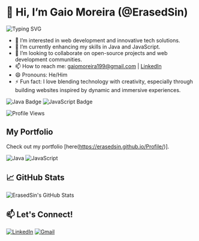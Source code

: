 # 👋 Hi, I’m Gaio Moreira (@ErasedSin)
![Typing SVG](https://readme-typing-svg.herokuapp.com?color=00FF00&lines=Web+Developer;Java+%26+JavaScript+Enthusiast;Always+Learning+%26+Improving)

- 👀 I’m interested in web development and innovative tech solutions.
- 🌱 I’m currently enhancing my skills in Java and JavaScript.
- 💞️ I’m looking to collaborate on open-source projects and web development communities.
- 📫 How to reach me: gaiomoreira199@gmail.com | [LinkedIn](https://linkedin.com/in/gmoreira777)
- 😄 Pronouns: He/Him
- ⚡ Fun fact: I love blending technology with creativity, especially through building websites inspired by dynamic and immersive experiences.

![Java Badge](https://img.shields.io/badge/Java-007396?style=for-the-badge&logo=java&logoColor=white)
![JavaScript Badge](https://img.shields.io/badge/JavaScript-F7DF1E?style=for-the-badge&logo=javascript&logoColor=black)

![Profile Views](https://komarev.com/ghpvc/?username=ErasedSin&color=green)

## My Portfolio
Check out my portfolio [here(https://erasedsin.github.io/Profile/)].

![Java](https://img.shields.io/badge/Java-Intermediate-orange?style=for-the-badge&logo=java&logoColor=white)
![JavaScript](https://img.shields.io/badge/JavaScript-Advanced-brightgreen?style=for-the-badge&logo=javascript&logoColor=white)

## 📈 GitHub Stats
![ErasedSin's GitHub Stats](https://github-readme-stats.vercel.app/api?username=ErasedSin&show_icons=true&theme=dark)

## 📫 Let's Connect!
[![LinkedIn](https://img.shields.io/badge/LinkedIn-0A66C2?style=for-the-badge&logo=linkedin&logoColor=white)](https://linkedin.com/in/gmoreira777)
[![Gmail](https://img.shields.io/badge/Gmail-D14836?style=for-the-badge&logo=gmail&logoColor=white)](mailto:gaiomoreira199@gmail.com)
